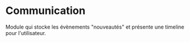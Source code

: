 # Communication

Module qui stocke les évènements "nouveautés" et présente une timeline pour l'utilisateur.


